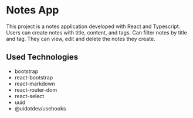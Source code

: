<h1>Notes App</h1>

<p>This project is a notes application developed with React and Typescript. Users can create notes with title, content, and tags. Can filter notes by title and tag. They can view, edit and delete the notes they create.</p>

<h2>Used Technologies</h2>

<ul>

<li>bootstrap</li>
<li>react-bootstrap</li>
<li>react-markdown</li>
<li>react-router-dom</li>
<li>react-select</li>
<li>uuid</li>
<li>@uidotdev/usehooks</li>

</ul>
